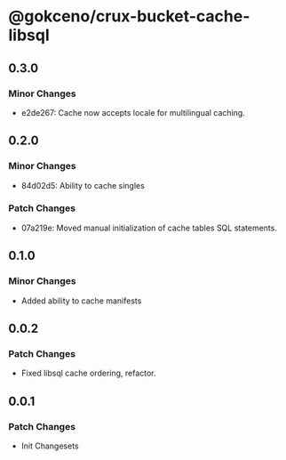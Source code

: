 # @gokceno/crux-bucket-cache-libsql

## 0.3.0

### Minor Changes

- e2de267: Cache now accepts locale for multilingual caching.

## 0.2.0

### Minor Changes

- 84d02d5: Ability to cache singles

### Patch Changes

- 07a219e: Moved manual initialization of cache tables SQL statements.

## 0.1.0

### Minor Changes

- Added ability to cache manifests

## 0.0.2

### Patch Changes

- Fixed libsql cache ordering, refactor.

## 0.0.1

### Patch Changes

- Init Changesets
